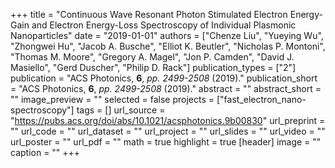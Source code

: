 +++
title = "Continuous Wave Resonant Photon Stimulated Electron Energy-Gain and Electron Energy-Loss Spectroscopy of Individual Plasmonic Nanoparticles"
date = "2019-01-01"
authors = ["Chenze Liu", "Yueying Wu", "Zhongwei Hu", "Jacob A. Busche", "Elliot K. Beutler", "Nicholas P. Montoni", "Thomas M. Moore", "Gregory A. Magel", "Jon P. Camden", "David J. Masiello", "Gerd Duscher", "Philip D. Rack"]
publication_types = ["2"]
publication = "ACS Photonics, **6**, _pp. 2499-2508_ (2019)."
publication_short = "ACS Photonics, **6**, _pp. 2499-2508_ (2019)."
abstract = ""
abstract_short = ""
image_preview = ""
selected = false
projects = ["fast_electron_nano-spectroscopy"]
tags = []
url_source = "https://pubs.acs.org/doi/abs/10.1021/acsphotonics.9b00830"
url_preprint = ""
url_code = ""
url_dataset = ""
url_project = ""
url_slides = ""
url_video = ""
url_poster = ""
url_pdf = ""
math = true
highlight = true
[header]
image = ""
caption = ""
+++
